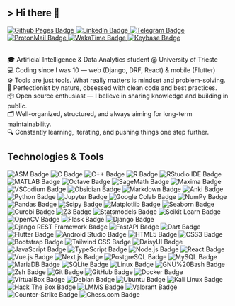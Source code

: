## > Hi there 👋

<div>
  <a href="https://norbedo.xyz">
    <img src="https://img.shields.io/badge/Github%20Pages-181717?style=for-the-badge&logo=GitHub&logoColor=white" alt="Github Pages Badge"/>
  </a>
  <a href="https://www.linkedin.com/in/norbedo/">
    <img src="https://img.shields.io/badge/LinkedIn-0A66C2?style=for-the-badge&logo=linkedin&logoColor=white" alt="LinkedIn Badge"/>
  </a>
  <a href="https://t.me/norbedo">
    <img src="https://img.shields.io/badge/Telegram-26A5E4?style=for-the-badge&logo=telegram&logoColor=white" alt="Telegram Badge"/>
  </a>
  <a href="mailto:norbedo@proton.me">
    <img src="https://img.shields.io/badge/ProtonMail-8b89cc?style=for-the-badge&logo=ProtonMail&logoColor=white" alt="ProtonMail Badge"/>
  </a>
  <a href="https://wakatime.com/@norbedo">
    <img src="https://img.shields.io/badge/WakaTime-000?logo=wakatime&logoColor=fff&style=for-the-badge" alt="WakaTime Badge">
  </a>
  <a href="https://keybase.io/norbedo">
    <img src="https://img.shields.io/badge/Keybase-33A0FF?style=for-the-badge&logo=Keybase&logoColor=white" alt="Keybase Badge"/>
  </a>
</div>

<br>

🎓 Artificial Intelligence & Data Analytics student @ University of Trieste  
💻 Coding since I was 10 — web (Django, DRF, React) & mobile (Flutter)  
⚙️ Tools are just tools. What really matters is mindset and problem-solving.  
🧠 Perfectionist by nature, obsessed with clean code and best practices.  
📦 Open source enthusiast — I believe in sharing knowledge and building in public.  
🗂️ Well-organized, structured, and always aiming for long-term maintainability.  
🔍 Constantly learning, iterating, and pushing things one step further.  

## Technologies & Tools

<div>
  <img src="https://img.shields.io/badge/ASM-555555?style=for-the-badge" alt="ASM Badge">
  <img src="https://img.shields.io/badge/-C-A8B9CC?logo=C&logoColor=white&style=for-the-badge" alt="C Badge"/>
  <img src="https://img.shields.io/badge/-C%2B%2B-00599C?logo=C%2B%2B&logoColor=white&style=for-the-badge" alt="C++ Badge"/>

  <img src="https://img.shields.io/badge/R-276DC3?logo=r&logoColor=fff&style=for-the-badge" alt="R Badge">
  <img src="https://img.shields.io/badge/RStudio%20IDE-75AADB?logo=rstudioide&logoColor=fff&style=for-the-badge" alt="RStudio IDE Badge">
  <img src="https://img.shields.io/badge/-MATLAB-FB8B00?logo=matlab&logoColor=fff&style=for-the-badge" alt="MATLAB Badge">
  <img src="https://img.shields.io/badge/Octave-0790C0?logo=octave&logoColor=fff&style=for-the-badge" alt="Octave Badge">
  <img src="https://img.shields.io/badge/SageMath-33F?logo=sagemath&logoColor=fff&style=for-the-badge" alt="SageMath Badge">
  <img src="https://img.shields.io/badge/Maxima-00A3E0?logo=maxima&logoColor=fff&style=for-the-badge" alt="Maxima Badge">


  <img src="https://img.shields.io/badg/VSCodium-2F80ED?logo=vscodium&logoColor=fff&style=for-the-badge" alt="VSCodium Badge">
  <img src="https://img.shields.io/badge/Obsidian-7C3AED?logo=obsidian&logoColor=fff&style=for-the-badge" alt="Obsidian Badge">
  <img src="https://img.shields.io/badge/Markdown-000?logo=markdown&logoColor=fff&style=for-the-badge" alt="Markdown Badge">
  <img src="https://img.shields.io/badge/Anki-80C2EE?logo=anki&logoColor=fff&style=for-the-badge" alt="Anki Badge">

  <img src="https://img.shields.io/badge/-Python-3776AB?logo=Python&logoColor=white&style=for-the-badge" alt="Python Badge"/>
  <img src="https://img.shields.io/badge/Jupyter-F37626?logo=jupyter&logoColor=fff&style=for-the-badge" alt="Jupyter Badge">
  <img src="https://img.shields.io/badge/Google%20Colab-F9AB00?logo=googlecolab&logoColor=fff&style=for-the-badge" alt="Google Colab Badge">

  <img src="https://img.shields.io/badge/NumPy-013243?logo=numpy&logoColor=fff&style=for-the-badge" alt="NumPy Badge">
  <img src="https://img.shields.io/badge/Pandas-150458?logo=pandas&logoColor=fff&style=for-the-badge" alt="Pandas Badge">
  <img src="https://img.shields.io/badge/Scipy-8CAAE6?logo=scipy&logoColor=fff&style=for-the-badge" alt="Scipy Badge">
  <img src="https://img.shields.io/badge/Matplotlib-FF7F0E?logo=matplotlib&logoColor=fff&style=for-the-badge" alt="Matplotlib Badge">
  <img src="https://img.shields.io/badge/Seaborn-00A3E0?logo=seaborn&logoColor=fff&style=for-the-badge" alt="Seaborn Badge">

  <img src="https://img.shields.io/badge/Gurobi-EE3524?logo=gurobi&logoColor=fff&style=for-the-badge" alt="Gurobi Badge">
  <img src="https://img.shields.io/badge/Z3-FF7F0E?logo=z3&logoColor=fff&style=for-the-badge" alt="Z3 Badge">
  <img src="https://img.shields.io/badge/Statsmodels-1F77B4?logo=statsmodels&logoColor=fff&style=for-the-badge" alt="Statsmodels Badge">
  <img src="https://img.shields.io/badge/Scikit%20Learn-F7931E?logo=scikit-learn&logoColor=fff&style=for-the-badge" alt="Scikit Learn Badge">
  <img src="https://img.shields.io/badge/OpenCV-5C3EE8?logo=opencv&logoColor=fff&style=for-the-badge" alt="OpenCV Badge">

  <img src="https://img.shields.io/badge/-Flask-000000?logo=Flask&logoColor=white&style=for-the-badge" alt="Flask Badge"/>
  <img src="https://img.shields.io/badge/-Django-092E20?logo=django&logoColor=white&style=for-the-badge" alt="Django Badge"/>
  <img src="https://img.shields.io/badge/-Django%20REST%20Framework-A30000?logo=django&logoColor=white&style=for-the-badge" alt="Django REST Framework Badge"/>
  <img src="https://img.shields.io/badge/-FastAPI-005571?logo=fastapi&logoColor=white&style=for-the-badge" alt="FastAPI Badge"/>

  <img src="https://img.shields.io/badge/-Dart-0175C2?logo=Dart&logoColor=white&style=for-the-badge" alt="Dart Badge"/>
  <img src="https://img.shields.io/badge/-Flutter-02569B?logo=Flutter&logoColor=white&style=for-the-badge" alt="Flutter Badge"/>
  <img src="https://img.shields.io/badge/-Android%20Studio-3DDC84?logo=Android%20Studio&logoColor=white&style=for-the-badge" alt="Android Studio Badge"/>

  <img src="https://img.shields.io/badge/-HTML5-E34F26?logo=HTML5&logoColor=white&style=for-the-badge" alt="HTML5 Badge"/>
  <img src="https://img.shields.io/badge/-CSS3-1572B6?logo=CSS3&logoColor=white&style=for-the-badge" alt="CSS3 Badge"/>
  <img src="https://img.shields.io/badge/-Bootstrap-7952B3?logo=Bootstrap&logoColor=white&style=for-the-badge" alt="Bootstrap Badge"/>
  <img src="https://img.shields.io/badge/Tailwind%20CSS-06B6D4?logo=tailwindcss&logoColor=fff&style=for-the-badge" alt="Tailwind CSS Badge">
  <img src="https://img.shields.io/badge/DaisyUI-5A0EF8?logo=daisyui&logoColor=fff&style=for-the-badge" alt="DaisyUI Badge">

  <img src="https://img.shields.io/badge/-JavaScript-F7DF1E?logo=JavaScript&logoColor=white&style=for-the-badge" alt="JavaScript Badge"/>
  <img src="https://img.shields.io/badge/-TypeScript-007ACC?logo=TypeScript&logoColor=white&style=for-the-badge" alt="TypeScript Badge"/>
  <img src="https://img.shields.io/badge/-Node.js-339933?logo=Node.js&logoColor=white&style=for-the-badge" alt="Node.js Badge"/>

  <img src="https://img.shields.io/badge/-ReactJs-61DAFB?logo=react&logoColor=white&style=for-the-badge" alt="React Badge"/>
  <img src="https://img.shields.io/badge/Vue.js-4FC08D?logo=vuedotjs&logoColor=fff&style=for-the-badge" alt="Vue.js Badge">
  <img src="https://img.shields.io/badge/Next.js-000?logo=nextdotjs&logoColor=fff&style=for-the-badge" alt="Next.js Badge">

  <img src="https://img.shields.io/badge/-PostgreSQL-4169E1?logo=PostgreSQL&logoColor=white&style=for-the-badge" alt="PostgreSQL Badge"/>
  <img src="https://img.shields.io/badge/MySQL-4479A1?logo=mysql&logoColor=fff&style=for-the-badge" alt="MySQL Badge">
  <img src="https://img.shields.io/badge/MariaDB-003545?logo=mariadb&logoColor=fff&style=for-the-badge" alt="MariaDB Badge">
  <img src="https://img.shields.io/badge/-SQLite-003B57?logo=SQLite&logoColor=white&style=for-the-badge" alt="SQLite Badge"/>

  <img src="https://img.shields.io/badge/-Linux-FCC624?logo=Linux&logoColor=white&style=for-the-badge" alt="Linux Badge"/>
  <img src="https://img.shields.io/badge/-GNU%20Bash-4EAA25?logo=GNU%20Bash&logoColor=white&style=for-the-badge" alt="GNU%20Bash Badge"/>
  <img src="https://img.shields.io/badge/-Zsh-4EAA25?logo=Zsh&logoColor=white&style=for-the-badge" alt="Zsh Badge"/>

  <img src="https://img.shields.io/badge/-Git-F05032?logo=Git&logoColor=white&style=for-the-badge" alt="Git Badge"/>
  <img src="https://img.shields.io/badge/-GitHub-181717?logo=GitHub&logoColor=white&style=for-the-badge" alt="GitHub Badge"/>
  <img src="https://img.shields.io/badge/-Docker-2496ED?logo=Docker&logoColor=white&style=for-the-badge" alt="Docker Badge"/>
  <img src="https://img.shields.io/badge/VirtualBox-183A61?logo=virtualbox&logoColor=fff&style=for-the-badge" alt="VirtualBox Badge">

  <img src="https://img.shields.io/badge/Debian-A81D33?logo=debian&logoColor=fff&style=for-the-badge" alt="Debian Badge">
  <img src="https://img.shields.io/badge/Ubuntu-E95420?logo=ubuntu&logoColor=fff&style=for-the-badge" alt="Ubuntu Badge">

  <img src="https://img.shields.io/badge/Kali%20Linux-557C94?logo=kalilinux&logoColor=fff&style=for-the-badge" alt="Kali Linux Badge">
  <img src="https://img.shields.io/badge/Hack%20The%20Box-9FEF00?logo=hackthebox&logoColor=000&style=for-the-badge" alt="Hack The Box Badge">


  <img src="https://img.shields.io/badge/-LMMS-10B146?logo=LMMS&logoColor=white&style=for-the-badge" alt="LMMS Badge"/>
  <img src="https://img.shields.io/badge/Valorant-FA4454?logo=valorant&logoColor=fff&style=for-the-badge" alt="Valorant Badge">
  <img src="https://img.shields.io/badge/Counter--Strike-000?logo=counterstrike&logoColor=fff&style=for-the-badge" alt="Counter-Strike Badge">
  <img src="https://img.shields.io/badge/Chess.com-81B64C?logo=chessdotcom&logoColor=fff&style=for-the-badge" alt="Chess.com Badge">
</div>

<br>